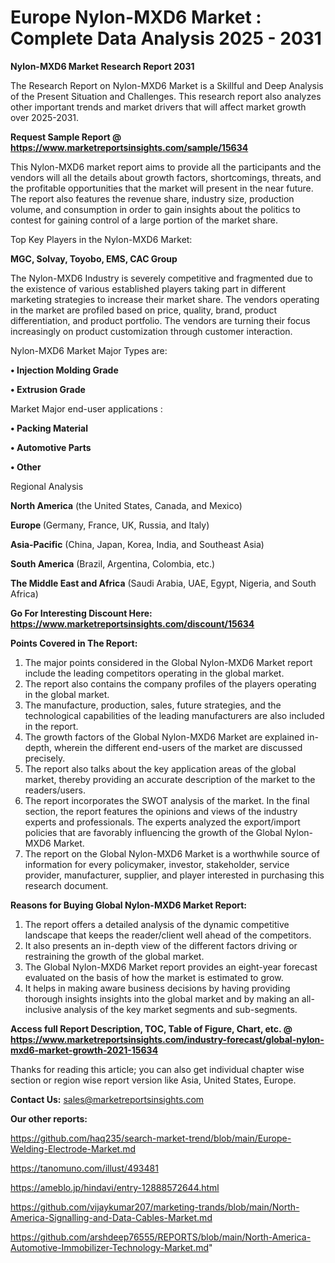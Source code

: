  # Europe Nylon-MXD6 Market : Complete Data Analysis 2025 - 2031

<strong>Nylon-MXD6 Market Research Report 2031</strong>

The Research Report on Nylon-MXD6 Market is a Skillful and Deep Analysis of the Present Situation and Challenges. This research report also analyzes other important trends and market drivers that will affect market growth over 2025-2031.

<strong>Request Sample Report @ <a href=https://www.marketreportsinsights.com/sample/15634>https://www.marketreportsinsights.com/sample/15634</a></strong>

This Nylon-MXD6 market report aims to provide all the participants and the vendors will all the details about growth factors, shortcomings, threats, and the profitable opportunities that the market will present in the near future. The report also features the revenue share, industry size, production volume, and consumption in order to gain insights about the politics to contest for gaining control of a large portion of the market share.

Top Key Players in the Nylon-MXD6 Market:

<strong>MGC, Solvay, Toyobo, EMS, CAC Group</strong>

The Nylon-MXD6 Industry is severely competitive and fragmented due to the existence of various established players taking part in different marketing strategies to increase their market share. The vendors operating in the market are profiled based on price, quality, brand, product differentiation, and product portfolio. The vendors are turning their focus increasingly on product customization through customer interaction.

Nylon-MXD6 Market Major Types are:

<strong>• Injection Molding Grade

• Extrusion Grade</strong>

Market Major end-user applications :

<strong>• Packing Material

• Automotive Parts

• Other</strong>

Regional Analysis

</u><strong><b>North America</b></strong> (the United States, Canada, and Mexico)

<strong><b>Europe </b></strong>(Germany, France, UK, Russia, and Italy)

<strong><b>Asia-Pacific</b></strong> (China, Japan, Korea, India, and Southeast Asia)

<strong><b>South America</b></strong> (Brazil, Argentina, Colombia, etc.)

<strong><b>The Middle East and Africa</b></strong> (Saudi Arabia, UAE, Egypt, Nigeria, and South Africa)

<strong>Go For Interesting Discount Here: <a href=https://www.marketreportsinsights.com/discount/15634>https://www.marketreportsinsights.com/discount/15634</a></strong>

<strong>Points Covered in The Report:</strong>
<ol>
  <li>The major points considered in the Global Nylon-MXD6 Market report include the leading competitors operating in the global market.</li>
  <li>The report also contains the company profiles of the players operating in the global market.</li>
  <li>The manufacture, production, sales, future strategies, and the technological capabilities of the leading manufacturers are also included in the report.</li>
  <li>The growth factors of the Global Nylon-MXD6 Market are explained in-depth, wherein the different end-users of the market are discussed precisely.</li>
  <li>The report also talks about the key application areas of the global market, thereby providing an accurate description of the market to the readers/users.</li>
  <li>The report incorporates the SWOT analysis of the market. In the final section, the report features the opinions and views of the industry experts and professionals. The experts analyzed the export/import policies that are favorably influencing the growth of the Global Nylon-MXD6 Market.</li>
  <li>The report on the Global Nylon-MXD6 Market is a worthwhile source of information for every policymaker, investor, stakeholder, service provider, manufacturer, supplier, and player interested in purchasing this research document.</li>
</ol>
<strong>Reasons for Buying Global Nylon-MXD6 Market Report:</strong>

<ol>
  <li>The report offers a detailed analysis of the dynamic competitive landscape that keeps the reader/client well ahead of the competitors.</li>
  <li>It also presents an in-depth view of the different factors driving or restraining the growth of the global market.</li>
  <li>The Global Nylon-MXD6 Market report provides an eight-year forecast evaluated on the basis of how the market is estimated to grow.</li>
  <li>It helps in making aware business decisions by having providing thorough insights insights into the global market and by making an all-inclusive analysis of the key market segments and sub-segments.</li>
</ol>
<strong>Access full Report Description, TOC, Table of Figure, Chart, etc. @ <a href=https://www.marketreportsinsights.com/industry-forecast/global-nylon-mxd6-market-growth-2021-15634>https://www.marketreportsinsights.com/industry-forecast/global-nylon-mxd6-market-growth-2021-15634</a></strong>


Thanks for reading this article; you can also get individual chapter wise section or region wise report version like Asia, United States, Europe.

<strong>Contact Us:</strong>
sales@marketreportsinsights.com

<strong>Our other reports:</strong>

<a href=https://github.com/haq235/search-market-trend/blob/main/Europe-Welding-Electrode-Market.md>https://github.com/haq235/search-market-trend/blob/main/Europe-Welding-Electrode-Market.md</a>

<a href=https://tanomuno.com/illust/493481>https://tanomuno.com/illust/493481</a>

<a href=https://ameblo.jp/hindavi/entry-12888572644.html>https://ameblo.jp/hindavi/entry-12888572644.html</a>

<a href=https://github.com/vijaykumar207/marketing-trands/blob/main/North-America-Signalling-and-Data-Cables-Market.md>https://github.com/vijaykumar207/marketing-trands/blob/main/North-America-Signalling-and-Data-Cables-Market.md</a>

<a href=https://github.com/arshdeep76555/REPORTS/blob/main/North-America-Automotive-Immobilizer-Technology-Market.md>https://github.com/arshdeep76555/REPORTS/blob/main/North-America-Automotive-Immobilizer-Technology-Market.md</a>"
